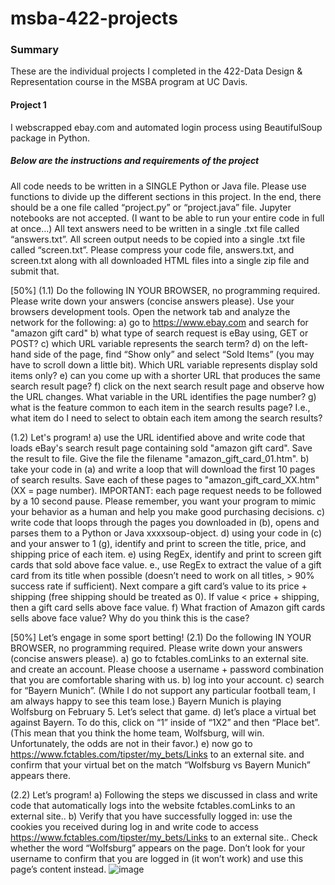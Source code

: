 # msba-422-projects

### Summary

These are the individual projects I completed in the 422-Data Design & Representation course in the MSBA program at UC Davis. 

#### Project 1

I webscrapped ebay.com and automated login process using BeautifulSoup package in Python.

##### Below are the instructions and requirements of the project

All code needs to be written in a SINGLE Python or Java file.  Please use functions to divide up the different sections in this project.  In the end, there should be a one file called “project.py” or “project.java” file.  Jupyter notebooks are not accepted.  (I want to be able to run your entire code in full at once…)
All text answers need to be written in a single .txt file called “answers.txt”.
All screen output needs to be copied into a single .txt file called “screen.txt”.
Please compress your code file, answers.txt, and screen.txt along with all downloaded HTML files into a single zip file and submit that.
 
[50%]
(1.1)  Do the following IN YOUR BROWSER, no programming required.  Please write down your answers (concise answers please).
Use your browsers development tools.  Open the network tab and analyze the network for the following:
a) go to https://www.ebay.com and search for "amazon gift card"
b) what type of search request is eBay using, GET or POST?
c) which URL variable represents the search term?
d) on the left-hand side of the page, find “Show only” and select “Sold Items” (you may have to scroll down a little bit). Which URL variable represents display sold items only?
e) can you come up with a shorter URL that produces the same search result page?
f) click on the next search result page and observe how the URL changes. What variable in the URL identifies the page number?
g) what is the feature common to each item in the search results page? I.e., what item do I need to select to obtain each item among the search results?
 
(1.2)  Let's program!
a) use the URL identified above and write code that loads eBay's search result page containing sold "amazon gift card". Save the result to file. Give the file the filename "amazon_gift_card_01.htm".
b) take your code in (a) and write a loop that will download the first 10 pages of search results. Save each of these pages to "amazon_gift_card_XX.htm" (XX = page number). IMPORTANT: each page request needs to be followed by a 10 second pause.  Please remember, you want your program to mimic your behavior as a human and help you make good purchasing decisions.
c) write code that loops through the pages you downloaded in (b), opens and parses them to a Python or Java xxxxsoup-object.
d) using your code in (c) and your answer to 1 (g), identify and print to screen the title, price, and shipping price of each item.
e) using RegEx, identify and print to screen gift cards that sold above face value. e., use RegEx to extract the value of a gift card from its title when possible (doesn’t need to work on all titles, > 90% success rate if sufficient). Next compare a gift card’s value to its price + shipping (free shipping should be treated as 0).  If value < price + shipping, then a gift card sells above face value.
f) What fraction of Amazon gift cards sells above face value? Why do you think this is the case?
 
[50%]
Let’s engage in some sport betting!
(2.1)  Do the following IN YOUR BROWSER, no programming required.  Please write down your answers (concise answers please).
a) go to fctables.comLinks to an external site. and create an account. Please choose a username + password combination that you are comfortable sharing with us.
b) log into your account.
c) search for “Bayern Munich”. (While I do not support any particular football team, I am always happy to see this team lose.)  Bayern Munich is playing Wolfsburg on February 5.  Let’s select that game.
d) let’s place a virtual bet against Bayern. To do this, click on “1” inside of “1X2” and then “Place bet”.  (This mean that you think the home team, Wolfsburg, will win.  Unfortunately, the odds are not in their favor.)
e) now go to https://www.fctables.com/tipster/my_bets/Links to an external site. and confirm that your virtual bet on the match “Wolfsburg vs Bayern Munich” appears there.
 
(2.2)  Let’s program!
a) Following the steps we discussed in class and write code that automatically logs into the website fctables.comLinks to an external site..
b) Verify that you have successfully logged in:  use the cookies you received during log in and write code to access https://www.fctables.com/tipster/my_bets/Links to an external site..  Check whether the word “Wolfsburg” appears on the page.  Don’t look for your username to confirm that you are logged in (it won’t work) and use this page’s content instead.
![image](https://github.com/fredyyyya/msba-422-project1-webscrapping/assets/123432022/89b9fcd9-f3a8-4d56-8d84-9b60bc2c1007)
